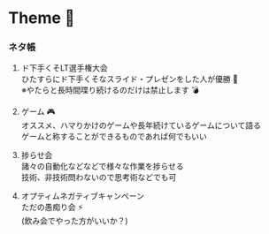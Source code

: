 # Theme 📢

### ネタ帳

1. ド下手くそLT選手権大会  
ひたすらにド下手くそなスライド・プレゼンをした人が優勝 🎇  
※やたらと長時間喋り続けるのだけは禁止します 💣

1. ゲーム 🎮  
オススメ、ハマりかけのゲームや長年続けているゲームについて語る  
ゲームと称することができるものであれば何でもいい

1. 捗らせ会  
諸々の自動化などなどで様々な作業を捗らせる  
技術、非技術問わないので思考術などでも可

1. オプティムネガティブキャンペーン  
ただの愚痴り会 ⚡  
(飲み会でやった方がいいか？)